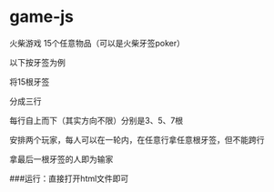 # game-js
火柴游戏
15个任意物品（可以是火柴牙签poker）

以下按牙签为例

 

将15根牙签

分成三行

每行自上而下（其实方向不限）分别是3、5、7根

 

安排两个玩家，每人可以在一轮内，在任意行拿任意根牙签，但不能跨行

 

拿最后一根牙签的人即为输家

###运行：直接打开html文件即可

